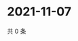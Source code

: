 # 2021-11-07

共 0 条

<!-- BEGIN WEIBO -->
<!-- 最后更新时间 Sun Nov 07 2021 16:16:16 GMT+0800 (China Standard Time) -->

<!-- END WEIBO -->
